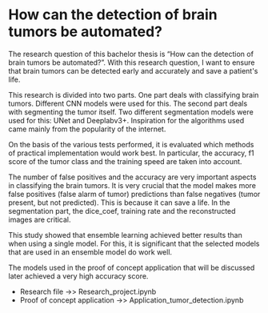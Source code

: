 # How can the detection of brain tumors be automated?

The research question of this bachelor thesis is “How can the detection of brain tumors be automated?”. With this research question, I want to ensure that brain tumors can be detected early and accurately and save a patient's life.

This research is divided into two parts. One part deals with classifying brain tumors. Different CNN models were used for this. The second part deals with segmenting the tumor itself. Two different segmentation models were used for this: UNet and Deeplabv3+. Inspiration for the algorithms used came mainly from the popularity of the internet.

On the basis of the various tests performed, it is evaluated which methods of practical implementation would work best. In particular, the accuracy, f1 score of the tumor class and the training speed are taken into account.

The number of false positives and the accuracy are very important aspects in classifying the brain tumors. It is very crucial that the model makes more false positives (false alarm of tumor) predictions than false negatives (tumor present, but not predicted). This is because it can save a life. In the segmentation part, the dice_coef, training rate and the reconstructed images are critical.

This study showed that ensemble learning achieved better results than when using a single model. For this, it is significant that the selected models that are used in an ensemble model do work well.

The models used in the proof of concept application that will be discussed later achieved a very high accuracy score.

- Research file ->>  Research_project.ipynb
- Proof of concept application ->> Application_tumor_detection.ipynb
